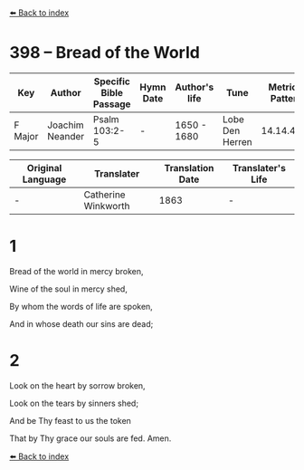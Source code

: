 [⬅️ Back to index](../README.md)

# 398 – Bread of the World

Key | Author   | Specific Bible Passage     |Hymn Date |Author's life |Tune |Metrical Pattern   |Composer/Source                                                                                        
-- | --------- | ---------------------------|----------|--------------|-----|-------------------|-------------   
F Major  | Joachim Neander      | Psalm 103:2-5 | -  | 1650 - 1680 | Lobe Den Herren | 14.14.4.7.8 | Chorale Book for England, 1863 

Original Language | Translater | Translation Date   | Translater's Life     
----------------- | --------- | --------------------|-------------   
\-  | Catherine Winkworth      | 1863 | -  | 1827 - 1878 



# 1

Bread of the world in mercy broken,

Wine of the soul in mercy shed,

By whom the words of life are spoken,

And in whose death our sins are dead;



# 2

Look on the heart by sorrow broken,

Look on the tears by sinners shed;

And be Thy feast to us the token

That by Thy grace our souls are fed. Amen.

[⬅️ Back to index](../README.md)
